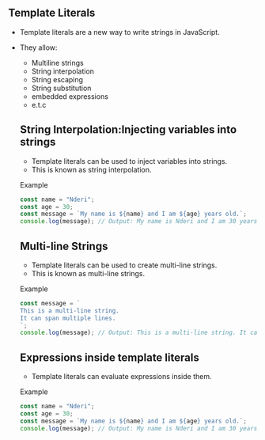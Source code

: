 ## Template Literals

- Template literals are a new way to write strings in JavaScript.
- They allow:
    - Multiline strings
    - String interpolation
    - String escaping
    - String substitution
    - embedded expressions
    - e.t.c


   ## String Interpolation:Injecting variables into strings

   - Template literals can be used to inject variables into strings.
   - This is known as string interpolation.

   Example

   ```javascript
   const name = "Nderi";
   const age = 30;
   const message = `My name is ${name} and I am ${age} years old.`;
   console.log(message); // Output: My name is Nderi and I am 30 years old. 
   ```

   ## Multi-line Strings

   - Template literals can be used to create multi-line strings.
   - This is known as multi-line strings.

   Example

   ```javascript
   const message = `
   This is a multi-line string.
   It can span multiple lines.
   `;
   console.log(message); // Output: This is a multi-line string. It can span multiple lines.
   ```
   ## Expressions inside template literals

   - Template literals can evaluate expressions inside them.

   Example

   ```javascript
   const name = "Nderi";
   const age = 30;
   const message = `My name is ${name} and I am ${age} years old.`;
   console.log(message); // Output: My name is Nderi and I am 30 years old.
   ```

